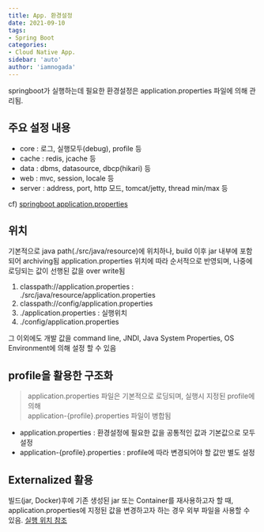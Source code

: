 ```yaml
---
title: App. 환경설정
date: 2021-09-10
tags:
- Spring Boot
categories: 
- Cloud Native App.
sidebar: 'auto'
author: 'iamnogada'
---
```


springboot가 실행하는데 필요한 환경설정은 application.properties 파일에 의해 관리됨.

## 주요 설정 내용
- core : 로그, 실행모두(debug), profile 등
- cache : redis, jcache 등
- data : dbms, datasource, dbcp(hikari) 등
- web : mvc, session, locale 등
- server : address, port, http 모드, tomcat/jetty, thread min/max 등

cf) [springboot application.properties](https://docs.spring.io/spring-boot/docs/current/reference/html/application-properties.html)

## 위치
기본적으로 java path(./src/java/resource)에 위치하나, build 이후 jar 내부에 포함되어 archiving됨
application.properties 위치에 따라 순서적으로 반영되며, 나중에 로딩되는 값이 선행된 값을 over write됨

1. classpath://application.properties : ./src/java/resource/application.properties
2. classpath://config/application.properties
3. ./application.properties : 실행위치
4. ./config/application.properties

그 이외에도 개발 값을 command line, JNDI, Java System Properties, OS Environment에 의해 설정 할 수 있음

## profile을 활용한 구조화
> application.properties 파일은 기본적으로 로딩되며, 실행시 지정된 profile에 의해  
> application-{profile}.properties 파일이 병합됨

* application.properties : 환경설정에 필요한 값을 공통적인 값과 기본값으로 모두 설정
* application-{profile}.properties : profile에 따라 변경되어야 할 값만 별도 설정

## Externalized 활용
빌드(jar, Docker)후에 기존 생성된 jar 또는 Container를 재사용하고자 할 때, application.properties에 지정된 값을 변경하고자 하는 경우 외부 파일을 사용할 수 있음. [실행 위치 참조](#위치)

<Comment />